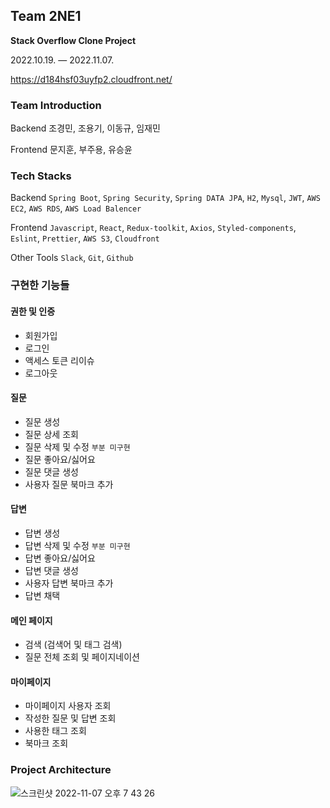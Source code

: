 ## Team 2NE1
**Stack Overflow Clone Project**

2022.10.19. — 2022.11.07.

https://d184hsf03uyfp2.cloudfront.net/

### Team Introduction

Backend
조경민, 조용기, 이동규, 임재민

Frontend
문지훈, 부주용, 유승윤

### Tech Stacks

Backend
`Spring Boot`, `Spring Security`, `Spring DATA JPA`, `H2`, `Mysql`, `JWT`, `AWS EC2`, `AWS RDS`, `AWS Load Balencer`

Frontend `Javascript`, `React`, `Redux-toolkit`, `Axios`, `Styled-components`, `Eslint`, `Prettier`, `AWS S3`, `Cloudfront`

Other Tools `Slack`, `Git`, `Github`

### 구현한 기능들

#### 권한 및 인증
- 회원가입
- 로그인
- 액세스 토큰 리이슈
- 로그아웃
#### 질문
- 질문 생성
- 질문 상세 조회
- 질문 삭제 및 수정 `부분 미구현`
- 질문 좋아요/싫어요
- 질문 댓글 생성
- 사용자 질문 북마크 추가
#### 답변
- 답변 생성
- 답변 삭제 및 수정 `부분 미구현`
- 답변 좋아요/싫어요
- 답변 댓글 생성
- 사용자 답변 북마크 추가
- 답변 채택
#### 메인 페이지
- 검색 (검색어 및 태그 검색)
- 질문 전체 조회 및 페이지네이션
#### 마이페이지
- 마이페이지 사용자 조회
- 작성한 질문 및 답변 조회
- 사용한 태그 조회
- 북마크 조회

### Project Architecture
![스크린샷 2022-11-07 오후 7 43 26](https://user-images.githubusercontent.com/80810465/200291260-9e2a2c66-042e-47cb-9916-6fbcea33191f.png)
